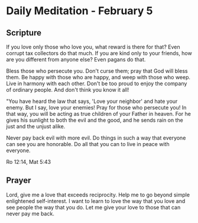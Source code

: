 # Daily Meditation - February 5

## Scripture

If you love only those who love you, what reward is there for that? Even corrupt
tax collectors do that much. If you are kind only to your friends, how are you
different from anyone else? Even pagans do that.

Bless those who persecute you. Don't curse them; pray that God will bless them.
Be happy with those who are happy, and weep with those who weep. Live in harmony
with each other. Don't be too proud to enjoy the company of ordinary people. And
don't think you know it all! 

"You have heard the law that says, 'Love your neighbor' and hate your enemy. But
I say, love your enemies! Pray for those who persecute you! In that way, you
will be acting as true children of your Father in heaven. For he gives his
sunlight to both the evil and the good, and he sends rain on the just and the
unjust alike. 

Never pay back evil with more evil. Do things in such a way that everyone can
see you are honorable. Do all that you can to live in peace with everyone. 

Ro 12:14, Mat 5:43


## Prayer

Lord, give me a love that exceeds reciprocity.  Help me to go beyond simple
enlightened self-interest.  I want to learn to love the way that you love and 
see people the way that you do.  Let me give your love to those that can never
pay me back.


